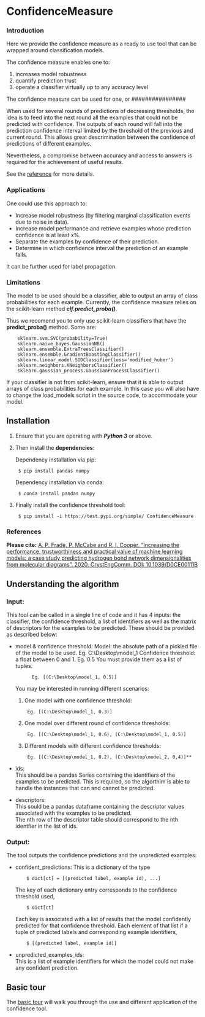 # ConfidenceMeasure  

### Introduction  

Here we provide the confidence measure as a ready to use tool that can be wrapped around classification models.  

The confidence measure enables one to:  
1. increases model robustness  
2. quantify prediction trust  
3. operate a classifier virtually up to any accuracy level  

The confidence measure can be used for one, or ################

When used for several rounds of predictions of decreasing thresholds, the idea is to feed into the next round all the examples that could not be predicted with confidence. The outputs of each round will fall into the prediction confidence interval limited by the threshold of the previous and current round. This allows great descrimination between the confidence of predictions of different examples.  

Nevertheless, a compromise between accuracy and access to answers is required for the achievement of useful results.

See the [reference](https://pubs.rsc.org/en/content/articlelanding/2020/ce/d0ce00111b#!divAbstract) for more details.

### Applications  

One could use this approach to:  
- Increase model robustness (by filtering marginal classification events due to noise in data).  
- Increase model performance and retrieve examples whose prediction confidence is at least x%.  
- Separate the examples by confidence of their prediction.  
- Determine in which confidence interval the prediction of an example falls.  

It can be further used for label propagation.

### Limitations  

The model to be used should be a classifier, able to output an array of class probabilities for each example. Currently, the confidence measure relies on the scikit-learn method ***clf.predict_proba()***.   

Thus we recomend you to only use scikit-learn classifiers that have the **predict_proba()** method. Some are:   

		sklearn.svm.SVC(probability=True)
		sklearn.naive_bayes.GaussianNB()
		sklearn.ensemble.ExtraTreesClassifier()
		sklearn.ensemble.GradientBoostingClassifier()
		sklearn.linear_model.SGDClassifier(loss='modified_huber')
		sklearn.neighbors.KNeighborsClassifier()
		sklearn.gaussian_process.GaussianProcessClassifier()
	
If your classifier is not from scikit-learn, ensure that it is able to output arrays of class probabilities for each example. In this case you will also have to change the load_models script in the source code, to accommodate your model.


## Installation   

1. Ensure that you are operating with ***Python 3*** or above.

2. Then install the **dependencies**:  

	Dependency installation via pip:  

	    $ pip install pandas numpy

	Dependency installation via conda:  

	    $ conda install pandas numpy 
	
3. Finally install the confidence threshold tool:  

    	$ pip install -i https://test.pypi.org/simple/ ConfidenceMeasure


### References

**Please cite:** [A. P. Frade, P. McCabe and R. I. Cooper. “Increasing the performance, trustworthiness and practical value of machine learning models: a case study predicting hydrogen bond network dimensionalities from molecular diagrams”. 2020. CrystEngComm. DOI: 10.1039/D0CE00111B](https://pubs.rsc.org/en/content/articlelanding/2020/ce/d0ce00111b#!divAbstract)


## Understanding the algorithm   

### Input:  

This tool can be called in a single line of code and it has 4 inputs: the classifier, the confidence threshold, a list of  identifiers as well as the matrix of descriptors for the examples to be predicted. These should be provided as described below:

- model & confidence threshold:
    Model: the absolute path of a pickled file of the model to be used. Eg. C:\Desktop\model_1
    Confidence threshold: a float between 0 and 1. Eg. 0.5 
    You must provide them as a list of tuples. 
    
			Eg. [(C:\Desktop\model_1, 0.5)]
    
    
    You may be interested in running different scenarios:  
    1. One model with one confidence threshold:                   
    
			Eg. [(C:\Desktop\model_1, 0.3)]
    
    2. One model over different round of confidence thresholds:   
    
			Eg. [(C:\Desktop\model_1, 0.6), (C:\Desktop\model_1, 0.5)] 
    
    3. Different models with different confidence thresholds: 
    
			Eg. [(C:\Desktop\model_1, 0.2), (C:\Desktop\model_2, 0,4)]**  

- ids:  
    This should be a pandas Series containing the identifiers of the examples to be predicted. This is required, so the algorthim is able to handle the instances that can and cannot be predicted.  

- descriptors:  
    This sould be a pandas dataframe containing the descriptor values associated with the examples to be predicted.  
    The nth row of the descriptor table should correspond to the nth identfier in the list of ids.  

### Output:  

The tool outputs the confidence predictions and the unpredicted examples:

- confident_predictions:
    This is a dictionary of the type
    
    	  $ dict[ct] = [(predicted label, example id), ...] 

    The key of each dictionary entry corresponds to the confidence threshold used, 
    
    	  $ dict[ct]
    
    Each key is associated with a list of results that the model confidently predicted for that confidence threshold. Each element of that list if a tuple of predicted labels and corresponding example identifiers, 
    
    	  $ [(predicted label, example id)]

- unpredicted_examples_ids:  
    This is a list of example identifiers for which the model could not make any confident prediction.


## Basic tour

The [basic tour](https://github.com/apfrade/ConfidenceMeasure/blob/master/examples/basic_tour.ipynb) will walk you through the use and different application of the confidence tool.
